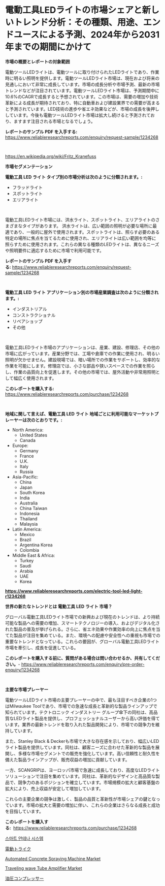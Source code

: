 <p><h1>電動工具LEDライトの市場シェアと新しいトレンド分析：その種類、用途、エンドユースによる予測、2024年から2031年までの期間にかけて</h1></p><p><strong>市場の概要とレポートの対象範囲</strong></p>
<p><p>電動ツールLEDライトは、電動ツールに取り付けられたLEDライトであり、作業時に明るい照明を提供します。電動ツールLEDライト市場は、現在および将来の見通しにおいて非常に成長しています。市場の成長分析や市場予測、最新の市場トレンドなどが注目されています。電動ツールLEDライト市場は、予測期間中に10.6%のCAGRで成長すると予想されています。この市場は、需要の増加や技術革新による成長が期待されており、特に自動車および建設業界での需要が高まると予測されています。LED技術の進歩や省エネ効果などが、市場の成長を後押ししています。今後も電動ツールLEDライト市場は拡大し続けると予測されており、ますます注目される市場となるでしょう。</p></p>
<p><strong>レポートのサンプル PDF を入手する:</strong> <a href="https://www.reliableresearchreports.com/enquiry/request-sample/1234268">https://www.reliableresearchreports.com/enquiry/request-sample/1234268</a></p>
<p>&nbsp;</p>
<p><a href="https://en.wikipedia.org/wiki/Fritz_Kranefuss">https://en.wikipedia.org/wiki/Fritz_Kranefuss</a></p>
<p><strong>市場セグメンテーション</strong></p>
<p><strong>電動工具 LED ライト タイプ別の市場分析は次のように分類されます。:</strong></p>
<p><ul><li>フラッドライト</li><li>スポットライト</li><li>エリアライト</li></ul></p>
<p>&nbsp;</p>
<p><p>電動工具LEDライト市場には、洪水ライト、スポットライト、エリアライトのさまざまなタイプがあります。 洪水ライトは、広い範囲の照明が必要な場所に最適であり、一般的に屋外で使用されます。スポットライトは、照らす必要のある特定の場所に焦点を当てるために使用され、エリアライトは広い範囲を均等に照らすために使用されます。これらの異なる種類のLEDライトは、異なるニーズや照明要件に適応するために市場で利用可能です。</p></p>
<p><strong>レポートのサンプル PDF を入手する:</strong>&nbsp;<a href="https://www.reliableresearchreports.com/enquiry/request-sample/1234268">https://www.reliableresearchreports.com/enquiry/request-sample/1234268</a></p>
<p>&nbsp;</p>
<p><strong> 電動工具 LED ライト アプリケーション別の市場産業調査は次のように分類されます。:</strong></p>
<p><ul><li>インダストリアル</li><li>コンストラクショナル</li><li>リペアショップ</li><li>その他</li></ul></p>
<p>&nbsp;</p>
<p><p>電動工具LEDライト市場のアプリケーションは、産業、建設、修理店、その他の市場に広がっています。産業分野では、工場や倉庫での作業に使用され、明るい照明が欠かせません。建設現場では、暗い場所での作業をサポートし、効率的な作業を可能にします。修理店では、小さな部品や狭いスペースでの作業を照らし、作業の品質向上を促進します。その他の市場では、屋外活動や非常用照明として幅広く使用されます。</p></p>
<p><strong>このレポートを購入する:</strong>&nbsp; <a href="https://www.reliableresearchreports.com/purchase/1234268">https://www.reliableresearchreports.com/purchase/1234268</a></p>
<p>&nbsp;</p>
<p><strong>地域に関して言えば、電動工具 LED ライト 地域ごとに利用可能なマーケットプレーヤーは次のとおりです。:</strong></p>
<p><ul>
    <li>
        North America:
        <ul>
            <li>United States</li>
            <li>Canada</li>
        </ul>
    </li>
    <li>
        Europe:
        <ul>
            <li>Germany</li>
            <li>France</li>
            <li>U.K.</li>
            <li>Italy</li>
            <li>Russia</li>
        </ul>
    </li>
    <li>
        Asia-Pacific:
        <ul>
            <li>China</li>
            <li>Japan</li>
            <li>South Korea</li>
            <li>India</li>
            <li>Australia</li>
            <li>China Taiwan</li>
            <li>Indonesia</li>
            <li>Thailand</li>
            <li>Malaysia</li>
        </ul>
    </li>
    <li>
        Latin America:
        <ul>
            <li>Mexico</li>
            <li>Brazil</li>
            <li>Argentina Korea</li>
            <li>Colombia</li>
        </ul>
    </li>
    <li>
        Middle East & Africa:
        <ul>
            <li>Turkey</li>
            <li>Saudi</li>
            <li>Arabia</li>
            <li>UAE</li>
            <li>Korea</li>
        </ul>
    </li>
    </ul></p>
<p><strong><a href="https://www.reliableresearchreports.com/electric-tool-led-light-r1234268">https://www.reliableresearchreports.com/electric-tool-led-light-r1234268</a></strong>&nbsp;</p>
<p><strong>世界の新たなトレンドとは 電動工具 LED ライト 市場？</strong></p>
<p><p>グローバル電動工具LEDライト市場での新興および現在のトレンドは、より持続可能な製品への需要の増加、スマートテクノロジーの導入、およびデジタル化された製品の普及が挙げられる。さらに、省エネ効果や作業効率の向上に焦点を当てた製品が注目を集めている。また、環境への配慮や安全性への重視も市場での重要なトレンドとなっている。これらの要因が、グローバル電動工具LEDライト市場を牽引し、成長を促進している。</p></p>
<p><strong>このレポートを購入する前に、質問がある場合は問い合わせるか、共有してください。</strong>- <a href="https://www.reliableresearchreports.com/enquiry/pre-order-enquiry/1234268">https://www.reliableresearchreports.com/enquiry/pre-order-enquiry/1234268</a></p>
<p>&nbsp;</p>
<p><strong>主要な市場プレーヤー</strong></p>
<p><p>電動ツールLEDライト市場の主要プレーヤーの中で、最も注目すべき企業の1つはMilwaukee Toolであり、市場での急速な成長と革新的な製品ラインアップで知られています。テクトロニック インダストリー グループ傘下の同社は、高品質なLEDライト製品を提供し、プロフェッショナルユーザーから高い評価を得ています。業界の最新トレンドを取り入れた製品開発により、市場での競争力を維持しています。</p><p>また、Stanley Black & Deckerも市場で大きな存在感を示しており、幅広いLEDライト製品を提供しています。同社は、顧客ニーズに合わせた革新的な製品を展開し、多様な市場セグメントでの販売を強化しています。高い信頼性と耐久性を備えた製品ラインアップが、販売収益の増加に貢献しています。</p><p>一方、SCANGRIPは、ヨーロッパ市場で急速に成長しており、高度なLEDライトソリューションで注目を集めています。同社は、革新的なデザインと高品質な製品で、競争力のあるポジションを確立しています。市場規模の拡大と顧客基盤の拡大により、売上収益が安定して増加しています。</p><p>これらの主要企業の競争は激しく、製品の品質と革新性が市場シェアの鍵となっています。市場の拡大と需要の増加に伴い、これらの企業はさらなる成長と成功を目指しています。</p></p>
<p><strong>このレポートを購入する:</strong>&nbsp;&nbsp;<a href="https://www.reliableresearchreports.com/purchase/1234268">https://www.reliableresearchreports.com/purchase/1234268</a></p>
<p><p><a href="https://medium.com/@jerrodhilll68/%EC%8A%A4%EB%A7%88%ED%8A%B8-%EC%95%88%ED%85%8C%EB%82%98-%EC%8B%9C%EC%8A%A4%ED%85%9C-%EC%8B%9C%EC%9E%A5%EC%9D%80-%EC%8B%9C%EC%9E%A5-%EC%A0%90%EC%9C%A0%EC%9C%A8-%ED%81%AC%EA%B8%B0-%EB%B0%8F-2031%EB%85%84%EA%B9%8C%EC%A7%80-%EC%98%88%EC%83%81%EB%90%98%EB%8A%94-%EC%98%88%EC%B8%A1%EC%97%90-%EC%B4%88%EC%A0%90%EC%9D%84-%EB%A7%9E%EC%B6%94%EA%B3%A0-%EC%9E%88%EC%8A%B5%EB%8B%88%EB%8B%A4-8ca4e1f8df6d">스마트 안테나 시스템</a></p><p><a href="https://medium.com/@jaylonlesch1993/%E9%9B%BB%E5%8B%95%E3%83%88%E3%83%A9%E3%82%A4%E3%82%AF%E5%B8%82%E5%A0%B4%E3%81%AE%E5%88%86%E6%9E%90-%E3%82%B0%E3%83%AD%E3%83%BC%E3%83%90%E3%83%AB%E7%94%A3%E6%A5%AD%E3%81%AE%E5%B1%95%E6%9C%9B%E3%81%A8%E4%BA%88%E6%B8%AC-2024%E5%B9%B4%E3%81%8B%E3%82%892031%E5%B9%B4%E3%81%BE%E3%81%A7-ad56e42ce103">電動トライク</a></p><p><a href="https://issuu.com/reportprime-2/docs/automated-concrete-spraying-machine-market-size-20">Automated Concrete Spraying Machine Market</a></p><p><a href="https://www.linkedin.com/pulse/traveling-wave-tube-amplifier-market-outlook-complete-industry-gzcyc">Traveling wave Tube Amplifier Market</a></p><p><a href="https://medium.com/@orlohagenes_12279/%E6%B2%B9%E5%9C%A7%E5%9C%A7%E7%B8%AE%E6%A9%9F%E5%B8%82%E5%A0%B4%E3%83%A1%E3%83%88%E3%83%AA%E3%82%AF%E3%82%B9%E3%81%AE%E8%A7%A3%E8%AA%AD-%E5%B8%82%E5%A0%B4%E3%82%B7%E3%82%A7%E3%82%A2-%E3%83%88%E3%83%AC%E3%83%B3%E3%83%89-%E6%88%90%E9%95%B7%E3%83%91%E3%82%BF%E3%83%BC%E3%83%B3-dd8dab54a2aa">油圧コンプレッサー</a></p></p>